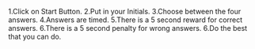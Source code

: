 1.Click on Start Button.
2.Put in your Initials.
3.Choose between the four answers.
4.Answers are timed.
5.There is a 5 second reward for correct answers.
6.There is a 5 second penalty for wrong answers.
6.Do the best that you can do.
